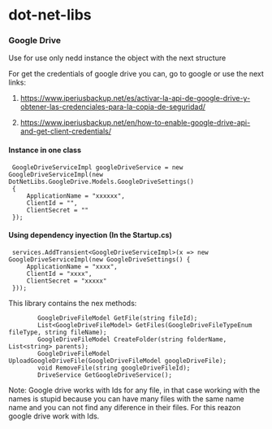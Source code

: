 # dot-net-libs

### Google Drive

Use for use only nedd instance the object with the next structure


For get the credentials of google drive you can, go to google or use the next links:

1. https://www.iperiusbackup.net/es/activar-la-api-de-google-drive-y-obtener-las-credenciales-para-la-copia-de-seguridad/

1. https://www.iperiusbackup.net/en/how-to-enable-google-drive-api-and-get-client-credentials/


#### Instance in one class

```
 GoogleDriveServiceImpl googleDriveService = new GoogleDriveServiceImpl(new DotNetLibs.GoogleDrive.Models.GoogleDriveSettings()
 {
     ApplicationName = "xxxxxx",
     ClientId = "",
     ClientSecret = ""
 });
```

#### Using dependency inyection (In the Startup.cs)

```
 services.AddTransient<GoogleDriveServiceImpl>(x => new GoogleDriveServiceImpl(new GoogleDriveSettings() {
     ApplicationName = "xxxx",
     ClientId = "xxxx",
     ClientSecret = "xxxxx"
 }));
```

This library contains the nex methods: 

```
        GoogleDriveFileModel GetFile(string fileId);
        List<GoogleDriveFileModel> GetFiles(GoogleDriveFileTypeEnum fileType, string fileName);
        GoogleDriveFileModel CreateFolder(string folderName, List<string> parents);
        GoogleDriveFileModel UploadGoogleDriveFile(GoogleDriveFileModel googleDriveFile);
        void RemoveFile(string googleDriveFileId);
        DriveService GetGoogleDriveService();

```

Note: Google drive works with Ids for any file, in that case working with the names is stupid because you can have many files with the same name name and you can not find any diference in their files.
For this reazon google drive work with Ids.
